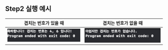 ## Step2 실행 예시
|  겹치는 번호가 있을 때 | 겹치는 번호가 없을 때 |
|:--:|:--:|
| ![image](CodeStarterCamp_Week2/Step2_Result_1.png) | ![image](CodeStarterCamp_Week2/Step2_Result_2.png) | 
